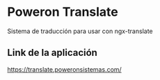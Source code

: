# Poweron Translate

Sistema de traducción para usar con ngx-translate

## Link de la aplicación

https://translate.poweronsistemas.com/
